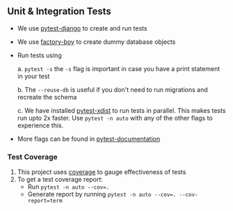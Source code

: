 ## Unit & Integration Tests
- We use [pytest-django](https://pytest-django.readthedocs.io/en/latest/) to create and run tests
- We use [factory-boy](https://factoryboy.readthedocs.io/en/stable/) to create dummy database objects
- Run tests using

  a. `pytest -s` the `-s` flag is important in case you have a print statement in your test

  b. The `--reuse-db` is useful if you don't need to run migrations and recreate the schema

  c. We have installed [pytest-xdist](https://pypi.org/project/pytest-xdist/) to run tests in parallel. This makes tests run upto 2x faster. Use `pytest -n auto` with any of the other flags to experience this.

- More flags can be found in [pytest-documentation](https://docs.pytest.org/en/stable/how-to/index.html)

### Test Coverage

1. This project uses [coverage](https://coverage.readthedocs.io/en/7.6.1/) to gauge effectiveness of tests
2. To get a test coverage report:
   - Run `pytest -n auto --cov=.`
   - Generate report by running `pytest -n auto --cov=. --cov-report=term`
